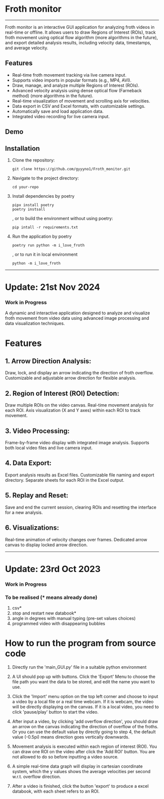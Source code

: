 # Froth monitor
---
Froth monitor is an interactive GUI application for analyzing froth videos in real-time or offline. It allows users to draw Regions of Interest (ROIs), track froth movement using optical flow algorithm (more algorithms in the future), and export detailed analysis results, including velocity data, timestamps, and average velocity.

## Features
- Real-time froth movement tracking via live camera input.
- Supports video imports in popular formats (e.g., MP4, AVI).
- Draw, manage, and analyze multiple Regions of Interest (ROIs).
- Advanced velocity analysis using dense optical flow (Farneback method) (more algorithms in the future).
- Real-time visualization of movement and scrolling axis for velocities.
- Data export in CSV and Excel formats, with customizable settings.
- Automatically save and load application data.
- Integrated video recording for live camera input.


## Demo



## Installation

1. Clone the repository:
   ```
   git clone https://github.com/gyyyno1/Froth_monitor.git

2. Navigate to the project directory:
   ```
   cd your-repo

3. Install dependencies by poetry
   ```
   pipx install poetry
   poetry instsall
   ```
   , or to build the environment without using poetry:
   ```
   pip intall -r requirements.txt
   ```
   
4. Run the application by poetry
   ```
   poetry run python -m i_love_froth
   ```
   , or to run it in local environment
   ```
   python -m i_love_froth
   ```
__________________________________________________________________________________________________________________________________________________________________
# Update: 21st Nov 2024
### Work in Progress

A dynamic and interactive application designed to analyze and visualize froth movement from video data using advanced image processing and data visualization techniques.

# Features
## 1. Arrow Direction Analysis:

Draw, lock, and display an arrow indicating the direction of froth overflow.
Customizable and adjustable arrow direction for flexible analysis.
## 2. Region of Interest (ROI) Detection:

Draw multiple ROIs on the video canvas.
Real-time movement analysis for each ROI.
Axis visualization (X and Y axes) within each ROI to track movement.
## 3. Video Processing:

Frame-by-frame video display with integrated image analysis.
Supports both local video files and live camera input.
## 4. Data Export:

Export analysis results as Excel files.
Customizable file naming and export directory.
Separate sheets for each ROI in the Excel output.
## 5. Replay and Reset:

Save and end the current session, clearing ROIs and resetting the interface for a new analysis.
## 6. Visualizations:

Real-time animation of velocity changes over frames.
Dedicated arrow canvas to display locked arrow direction.

__________________________________________________________________________________________________________________________________________________________________
# Update: 23rd Oct 2023
### Work in Progress

### To be realised (* means already done)
1. csv*
2. stop and restart new databook*
3. angle in degrees with manual typing (pre-set values choices)
4. programmed video with disappearing bubbles


# How to run the program from source code

1. Directly run the 'main_GUI.py' file in a suitable python environment

2. A UI should pop up with buttons. Click the 'Export' Menu to choose the file path you want the data to be stored, and edit the name you want to use.

3. Click the 'Import' menu option on the top left corner and choose to input a video by a local file or a real time webcam. If it is webcam, the video will be directly displaying on the canvas. If it is a local video, you need to click 'pause/play' button to start the video.

4. After input a video, by clicking 'add overflow direction', you should draw an arrow on the canvas indicating the direction of overflow of the froths. Or you can use the default value by directly going to step 4, the default value (-0.5pi) means direction goes vertically downwards.

5. Movement analysis is executed within each region of interest (ROI). You can draw one ROI on the video after click the 'Add ROI' button. You are not allowed to do so before inputting a video source.

6. A simple real-time data graph will display in cartesian coordinate system, which the y values shows the average velocities per second w.r.t. overflow direction.

7. After a video is finished, click the button 'export' to produce a excel databook, with each sheet refers to an ROI.
